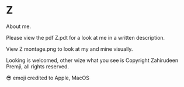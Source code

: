 # Z
About me.

Please view the pdf Z.pdt for a look at me in a written description.

View Z montage.png to look at my and mine visually.

Looking is welcomed, other wize what you see is Copyright Zahirudeen Premji, all rights reserved.

😎 emoji credited to Apple, MacOS
